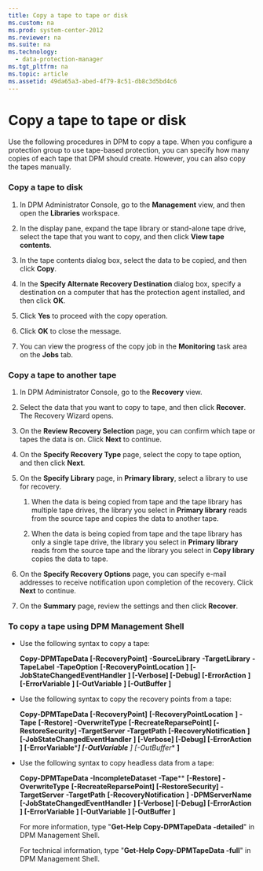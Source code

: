 ```yaml
---
title: Copy a tape to tape or disk
ms.custom: na
ms.prod: system-center-2012
ms.reviewer: na
ms.suite: na
ms.technology: 
  - data-protection-manager
ms.tgt_pltfrm: na
ms.topic: article
ms.assetid: 49da65a3-abed-4f79-8c51-db8c3d5bd4c6
---
```

# Copy a tape to tape or disk
Use the following procedures in DPM to copy a tape. When you configure a protection group to use tape\-based protection, you can specify how many copies of each tape that DPM should create. However, you can also copy the tapes manually.

### Copy a tape to disk

1.  In DPM Administrator Console, go to the **Management** view, and then open the **Libraries** workspace.

2.  In the display pane, expand the tape library or stand\-alone tape drive, select the tape that you want to copy, and then click **View tape contents**.

3.  In the tape contents dialog box, select the data to be copied, and then click **Copy**.

4.  In the **Specify Alternate Recovery Destination** dialog box, specify a destination on a computer that has the protection agent installed, and then click **OK**.

5.  Click **Yes** to proceed with the copy operation.

6.  Click **OK** to close the message.

7.  You can view the progress of the copy job in the **Monitoring** task area on the **Jobs** tab.

### Copy a tape to another tape

1.  In DPM Administrator Console, go to the **Recovery** view.

2.  Select the data that you want to copy to tape, and then click **Recover**. The Recovery Wizard opens.

3.  On the **Review Recovery Selection** page, you can confirm which tape or tapes the data is on. Click **Next** to continue.

4.  On the **Specify Recovery Type** page, select the copy to tape option, and then click **Next**.

5.  On the **Specify Library** page, in **Primary library**, select a library to use for recovery.

    1.  When the data is being copied from tape and the tape library has multiple tape drives, the library you select in **Primary library** reads from the source tape and copies the data to another tape.

    2.  When the data is being copied from tape and the tape library has only a single tape drive, the library you select in **Primary library** reads from the source tape and the library you select in **Copy library** copies the data to tape.

6.  On the **Specify Recovery Options** page, you can specify e\-mail addresses to receive notification upon completion of the recovery. Click **Next** to continue.

7.  On the **Summary** page, review the settings and then click **Recover**.

### To copy a tape using DPM Management Shell

-   Use the following syntax to copy a tape:

    **Copy\-DPMTapeData \[\-RecoveryPoint\]** *<RecoverySource>* **\-SourceLibrary** *<Library>* **\-TargetLibrary** *<Library>* **\-TapeLabel** *<String>* **\-TapeOption** *<TapeOptions>* **\[\-RecoveryPointLocation** *<RecoverySourceLocation>***\] \[\-JobStateChangedEventHandler** *<JobStateChangedEventHandler>***\] \[\-Verbose\] \[\-Debug\] \[\-ErrorAction** *<ActionPreference>***\] \[\-ErrorVariable** *<String>***\] \[\-OutVariable** *<String>***\] \[\-OutBuffer** *<Int32>***\]**

-   Use the following syntax to copy the recovery points from a tape:

    **Copy\-DPMTapeData \[\-RecoveryPoint\]** *<RecoverySource>* **\[\-RecoveryPointLocation** *<RecoverySourceLocation>***\] \-Tape** *<Media>* **\[\-Restore\] \-OverwriteType** *<OverwriteType>* **\[\-RecreateReparsePoint\] \[\-RestoreSecurity\] \-TargetServer** *<String>* **\-TargetPath** *<String>* **\[\-RecoveryNotification** *<NotificationObject>***\] \[\-JobStateChangedEventHandler** *<JobStateChangedEventHandler>***\] \[\-Verbose\] \[\-Debug\] \[\-ErrorAction** *<ActionPreference>***\] \[\-ErrorVariable***<String>***\] \[\-OutVariable** *<String>***\] \[\-OutBuffer** *<Int32>***\]**

-   Use the following syntax to copy headless data from a tape:

    **Copy\-DPMTapeData \-IncompleteDataset** *<HeadlessDataset>* **\-Tape***<Media>* **\[\-Restore\] \-OverwriteType** *<OverwriteType>* **\[\-RecreateReparsePoint\] \[\-RestoreSecurity\] \-TargetServer** *<String>* **\-TargetPath** *<String>* **\[\-RecoveryNotification** *<NotificationObject>***\] \-DPMServerName** *<String>* **\[\-JobStateChangedEventHandler** *<JobStateChangedEventHandler>***\] \[\-Verbose\] \[\-Debug\] \[\-ErrorAction** *<ActionPreference>***\] \[\-ErrorVariable** *<String>***\] \[\-OutVariable** *<String>***\] \[\-OutBuffer** *<Int32>***\]**

    For more information, type "**Get\-Help Copy\-DPMTapeData \-detailed**" in DPM Management Shell.

    For technical information, type "**Get\-Help Copy\-DPMTapeData \-full**" in DPM Management Shell.

